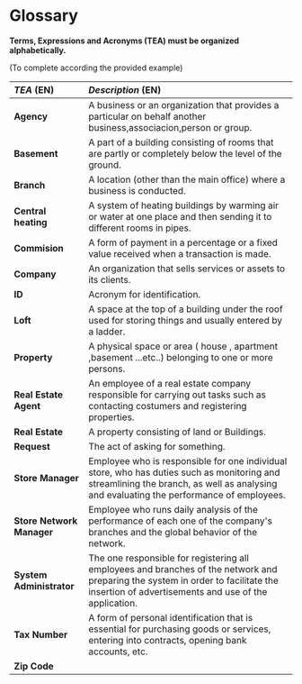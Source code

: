 # Glossary

**Terms, Expressions and Acronyms (TEA) must be organized alphabetically.**

(To complete according the provided example)

| **_TEA_** (EN)            | **_Description_** (EN)                                                                                                                                                                    |                                       
|:--------------------------|:------------------------------------------------------------------------------------------------------------------------------------------------------------------------------------------|
| **Agency**                | A business or an organization that provides a particular on behalf another business,associacion,person or group.                                                                          |
| **Basement**              | A part of a building consisting of rooms that are partly or completely below the level of the ground.                                                                                     |
| **Branch**                | A location (other than the main office) where a business is conducted.                                                                                                                    |
| **Central heating**       | A system of heating buildings by warming air or water at one place and then sending it to different rooms in pipes.                                                                       |
| **Commision**             | A form of payment in a percentage or a fixed value received when a transaction is made.                                                                                                   |
| **Company**               | An organization that sells services or assets to its clients.                                                                                                                             |
| **ID**                    | Acronym for identification.                                                                                                                                                               |
| **Loft**                  | A space at the top of a building under the roof used for storing things and usually entered by a ladder.                                                                                  |
| **Property**              | A physical space or area ( house , apartment ,basement ...etc..) belonging to one or more persons.                                                                                        |
| **Real Estate Agent**     | An employee of a real estate company responsible for carrying out tasks such as contacting costumers and registering properties.                                                          |
| **Real Estate**           | A property consisting of land or Buildings.                                                                                                                                               |
| **Request**               | The act of asking for something.                                                                                                                                                          |
| **Store Manager**         | Employee who is responsible for one individual store, who has duties such as monitoring and streamlining the branch, as well as analysing and evaluating the performance of employees.    |
| **Store Network Manager** | Employee who runs daily analysis of the performance of each one of the company's branches and the global behavior of the network.                                                         |
| **System Administrator**  | The one responsible for registering all employees and branches of the network and preparing the system in order to facilitate the insertion of advertisements and use of the application. |
| **Tax Number**            | A form of personal identification that is essential for purchasing goods or services, entering into contracts, opening bank accounts, etc.                                                |
| **Zip Code**              |                                                                                                                                                                                           









